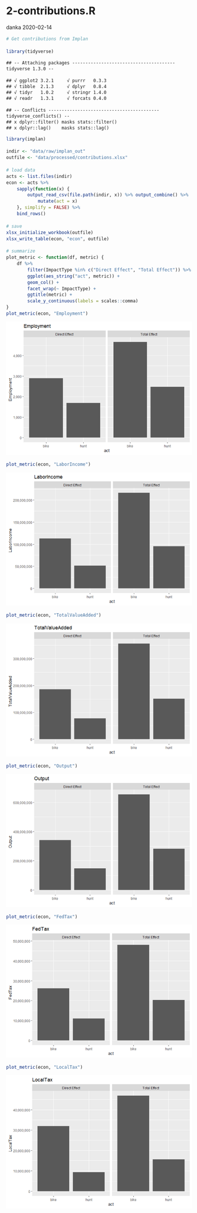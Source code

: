 2-contributions.R
================
danka
2020-02-14

``` r
# Get contributions from Implan

library(tidyverse)
```

    ## -- Attaching packages --------------------------------------- tidyverse 1.3.0 --

    ## √ ggplot2 3.2.1     √ purrr   0.3.3
    ## √ tibble  2.1.3     √ dplyr   0.8.4
    ## √ tidyr   1.0.2     √ stringr 1.4.0
    ## √ readr   1.3.1     √ forcats 0.4.0

    ## -- Conflicts ------------------------------------------ tidyverse_conflicts() --
    ## x dplyr::filter() masks stats::filter()
    ## x dplyr::lag()    masks stats::lag()

``` r
library(implan)

indir <- "data/raw/implan_out"
outfile <- "data/processed/contributions.xlsx"

# load data
acts <- list.files(indir)
econ <- acts %>%
    sapply(function(x) {
        output_read_csv(file.path(indir, x)) %>% output_combine() %>%
            mutate(act = x)
    }, simplify = FALSE) %>%
    bind_rows()

# save
xlsx_initialize_workbook(outfile)
xlsx_write_table(econ, "econ", outfile)

# summarize
plot_metric <- function(df, metric) {
    df %>%
        filter(ImpactType %in% c("Direct Effect", "Total Effect")) %>%
        ggplot(aes_string("act", metric)) +
        geom_col() +
        facet_wrap(~ ImpactType) +
        ggtitle(metric) +
        scale_y_continuous(labels = scales::comma)
}
plot_metric(econ, "Employment")
```

![](2-contributions_files/figure-gfm/unnamed-chunk-1-1.png)<!-- -->

``` r
plot_metric(econ, "LaborIncome")
```

![](2-contributions_files/figure-gfm/unnamed-chunk-1-2.png)<!-- -->

``` r
plot_metric(econ, "TotalValueAdded")
```

![](2-contributions_files/figure-gfm/unnamed-chunk-1-3.png)<!-- -->

``` r
plot_metric(econ, "Output")
```

![](2-contributions_files/figure-gfm/unnamed-chunk-1-4.png)<!-- -->

``` r
plot_metric(econ, "FedTax")
```

![](2-contributions_files/figure-gfm/unnamed-chunk-1-5.png)<!-- -->

``` r
plot_metric(econ, "LocalTax")
```

![](2-contributions_files/figure-gfm/unnamed-chunk-1-6.png)<!-- -->
